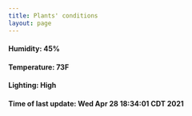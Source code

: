 ```yaml
---
title: Plants' conditions
layout: page
---
```



#### Humidity: 45%
#### Temperature: 73F
#### Lighting: High
#### Time of last update: Wed Apr 28 18:34:01 CDT 2021
